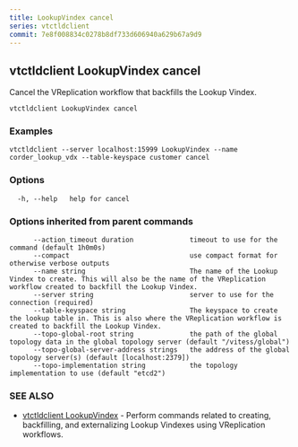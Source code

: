```yaml
---
title: LookupVindex cancel
series: vtctldclient
commit: 7e8f008834c0278b8df733d606940a629b67a9d9
---
```

## vtctldclient LookupVindex cancel

Cancel the VReplication workflow that backfills the Lookup Vindex.

```
vtctldclient LookupVindex cancel
```

### Examples

```
vtctldclient --server localhost:15999 LookupVindex --name corder_lookup_vdx --table-keyspace customer cancel
```

### Options

```
  -h, --help   help for cancel
```

### Options inherited from parent commands

```
      --action_timeout duration              timeout to use for the command (default 1h0m0s)
      --compact                              use compact format for otherwise verbose outputs
      --name string                          The name of the Lookup Vindex to create. This will also be the name of the VReplication workflow created to backfill the Lookup Vindex.
      --server string                        server to use for the connection (required)
      --table-keyspace string                The keyspace to create the lookup table in. This is also where the VReplication workflow is created to backfill the Lookup Vindex.
      --topo-global-root string              the path of the global topology data in the global topology server (default "/vitess/global")
      --topo-global-server-address strings   the address of the global topology server(s) (default [localhost:2379])
      --topo-implementation string           the topology implementation to use (default "etcd2")
```

### SEE ALSO

* [vtctldclient LookupVindex](../)	 - Perform commands related to creating, backfilling, and externalizing Lookup Vindexes using VReplication workflows.

